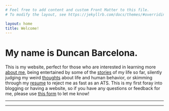 ```yaml
---
# Feel free to add content and custom Front Matter to this file.
# To modify the layout, see https://jekyllrb.com/docs/themes/#overriding-theme-defaults

layout: home
title: Welcome!
---
```


# My name is Duncan Barcelona.

This is my website, perfect for those who are interested in learning more [about me](about), being entertained by some of the [stories](stories) of my life so far, silently judging my weird [thoughts](thoughts) about life and human behavior, or skimming through my [resume](resume) to reject me as fast as an ATS. This is my first foray into blogging or having a website, so if you have any questions or feedback for me, please use [this form](https://forms.gle/pWm7EPoRNVu7yLU69) to let me know!

---
---